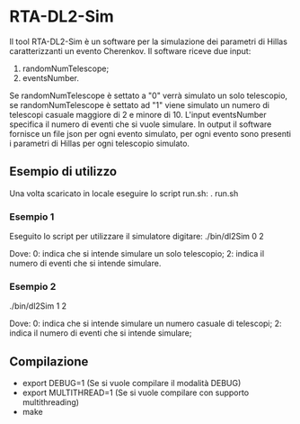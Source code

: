 # RTA-DL2-Sim
Il tool RTA-DL2-Sim è un software per la simulazione dei parametri di Hillas caratterizzanti un evento Cherenkov.
Il software riceve due input:
  1. randomNumTelescope;
  2. eventsNumber.

Se randomNumTelescope è settato a "0" verrà simulato un solo telescopio, se randomNumTelescope è settato ad "1" viene simulato un numero di telescopi casuale maggiore di 2 e minore di 10.
L'input eventsNumber specifica il numero di eventi che si vuole simulare.
In output il software fornisce un file json per ogni evento simulato, per ogni evento sono presenti i parametri di Hillas per ogni telescopio simulato.

## Esempio di utilizzo
Una volta scaricato in locale eseguire lo script run.sh:
  . run.sh

### Esempio 1
Eseguito lo script per utilizzare il simulatore digitare:
  ./bin/dl2Sim 0 2

Dove:
  0: indica che si intende simulare un solo telescopio;
  2: indica il numero di eventi che si intende simulare.

### Esempio 2
  ./bin/dl2Sim 1 2

Dove:
  0: indica che si intende simulare un numero casuale di telescopi;
  2: indica il numero di eventi che si intende simulare;

## Compilazione
* export DEBUG=1  (Se si vuole compilare il modalità DEBUG)
* export MULTITHREAD=1  (Se si vuole compilare con supporto multithreading)
* make
